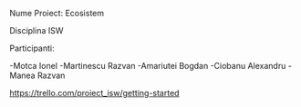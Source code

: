 Nume Proiect: Ecosistem

Disciplina ISW

Participanti:

-Motca Ionel
-Martinescu Razvan
-Amariutei Bogdan
-Ciobanu Alexandru 
-Manea Razvan 

https://trello.com/proiect_isw/getting-started
